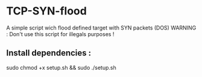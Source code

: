 # TCP-SYN-flood
A simple script wich flood defined target with SYN packets (DOS)
WARNING : Don't use this script for illegals purposes !

Install dependencies :
-----------------------

sudo chmod +x setup.sh && sudo ./setup.sh
